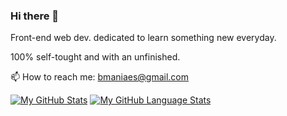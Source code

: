 ### Hi there 👋

Front-end web dev. dedicated to learn something new everyday.

100% self-tought and with an unfinished.

📫 How to reach me: bmaniaes@gmail.com





[![My GitHub Stats](https://github-readme-stats.vercel.app/api/?username=bmaniaes&count_private=true&theme=tokyonight&showicons=true)]()  [![My GitHub Language Stats](https://github-readme-stats.vercel.app/api/top-langs/?username=bmaniaes&langs_count=5&theme=tokyonight)]()

